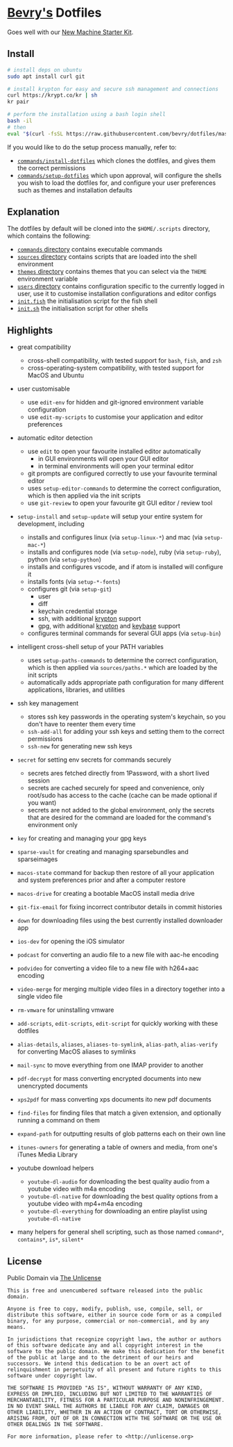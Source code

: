 # [Bevry's](https://bevry.me) Dotfiles

Goes well with our [New Machine Starter Kit](https://gist.github.com/balupton/5259595).

## Install

```bash
# install deps on ubuntu
sudo apt install curl git

# install krypton for easy and secure ssh management and connections
curl https://krypt.co/kr | sh
kr pair

# perform the installation using a bash login shell
bash -il
# then
eval "$(curl -fsSL https://raw.githubusercontent.com/bevry/dotfiles/master/commands/install-dotfiles)"
```

If you would like to do the setup process manually, refer to:

- [`commands/install-dotfiles`](https://github.com/bevry/dotfiles/blob/master/commands/install-dotfiles) which clones the dotfiles, and gives them the correct permissions
- [`commands/setup-dotfiles`](https://github.com/bevry/dotfiles/blob/master/commands/setup-dotfiles) which upon approval, will configure the shells you wish to load the dotfiles for, and configure your user preferences such as themes and installation defaults

## Explanation

The dotfiles by default will be cloned into the `$HOME/.scripts` directory, which contains the following:

- [`commands` directory](https://github.com/bevry/dotfiles/tree/master/commands) contains executable commands
- [`sources` directory](https://github.com/bevry/dotfiles/tree/master/sources) contains scripts that are loaded into the shell environment
- [`themes` directory](https://github.com/bevry/dotfiles/tree/master/themes) contains themes that you can select via the `THEME` environment variable
- [`users` directory](https://github.com/bevry/dotfiles/tree/master/users) contains configuration specific to the currently logged in user, use it to customise installation configurations and editor configs
- [`init.fish`](https://github.com/bevry/dotfiles/blob/master/init.fish) the initialisation script for the fish shell
- [`init.sh`](https://github.com/bevry/dotfiles/blob/master/init.sh) the initialisation script for other shells

## Highlights

- great compatibility

  - cross-shell compatibility, with tested support for `bash`, `fish`, and `zsh`
  - cross-operating-system compatibility, with tested support for MacOS and Ubuntu

- user customisable

  - use `edit-env` for hidden and git-ignored environment variable configuration
  - use `edit-my-scripts` to customise your application and editor preferences

- automatic editor detection

  - use `edit` to open your favourite installed editor automatically
    - in GUI environments will open your GUI editor
    - in terminal environments will open your terminal editor
  - git prompts are configured correctly to use your favourite terminal editor
  - uses `setup-editor-commands` to determine the correct configuration, which is then applied via the init scripts
  - use `git-review` to open your favourite git GUI editor / review tool
  
- `setup-install` and `setup-update` will setup your entire system for development, including

  - installs and configures linux (via `setup-linux-*`) and mac (via `setup-mac-*`)
  - installs and configures node (via `setup-node`), ruby (via `setup-ruby`), python (via `setup-python`)
  - installs and configures vscode, and if atom is installed will configure it
  - installs fonts (via `setup-*-fonts`)
  - configures git (via `setup-git`)
    - user
    - diff
    - keychain credential storage
    - ssh, with additional [krypton](https://krypt.co) support
    - gpg, with additional [krypton](https://krypt.co) and [keybase](https://keybase.io) support
  - configures terminal commands for several GUI apps (via `setup-bin`)

- intelligent cross-shell setup of your PATH variables

  - uses `setup-paths-commands` to determine the correct configuration, which is then applied via `sources/paths.*` which are loaded by the init scripts
  - automatically adds appropriate path configuration for many different applications, libraries, and utilities

- ssh key management

  - stores ssh key passwords in the operating system's keychain, so you don't have to reenter them every time
  - `ssh-add-all` for adding your ssh keys and setting them to the correct permissions
  - `ssh-new` for generating new ssh keys

- `secret` for setting env secrets for commands securely

  - secrets ares fetched directly from 1Password, with a short lived session
  - secrets are cached securely for speed and convenience, only root/sudo has access to the cache (cache can be made optional if you want)
  - secrets are not added to the global environment, only the secrets that are desired for the command are loaded for the command's environment only

- `key` for creating and managing your gpg keys

- `sparse-vault` for creating and managing sparsebundles and sparseimages

- `macos-state` command for backup then restore of all your application and system preferences prior and after a computer restore

- `macos-drive` for creating a bootable MacOS install media drive

- `git-fix-email` for fixing incorrect contributor details in commit histories

- `down` for downloading files using the best currently installed downloader app

- `ios-dev` for opening the iOS simulator

- `podcast` for converting an audio file to a new file with aac-he encoding

- `podvideo` for converting a video file to a new file with h264+aac encoding

- `video-merge` for merging multiple video files in a directory together into a single video file

- `rm-vmware` for uninstalling vmware

- `add-scripts`, `edit-scripts`, `edit-script` for quickly working with these dotfiles

- `alias-details`, `aliases`, `aliases-to-symlink`, `alias-path`, `alias-verify` for converting MacOS aliases to symlinks

- `mail-sync` to move everything from one IMAP provider to another

- `pdf-decrypt` for mass converting encrypted documents into new unencrypted documents

- `xps2pdf` for mass converting xps documents ito new pdf documents

- `find-files` for finding files that match a given extension, and optionally running a command on them

- `expand-path` for outputting results of glob patterns each on their own line

- `itunes-owners` for generating a table of owners and media, from one's iTunes Media Library

- youtube download helpers

  - `youtube-dl-audio` for downloading the best quality audio from a youtube video with m4a encoding
  - `youtube-dl-native` for downloading the best quality options from a youtube video with mp4+m4a encoding
  - `youtube-dl-everything` for downloading an entire playlist using `youtube-dl-native`

- many helpers for general shell scripting, such as those named `command*`, `contains*`, `is*`, `silent*`

## License

Public Domain via [The Unlicense](https://choosealicense.com/licenses/unlicense/)

```
This is free and unencumbered software released into the public domain.

Anyone is free to copy, modify, publish, use, compile, sell, or
distribute this software, either in source code form or as a compiled
binary, for any purpose, commercial or non-commercial, and by any
means.

In jurisdictions that recognize copyright laws, the author or authors
of this software dedicate any and all copyright interest in the
software to the public domain. We make this dedication for the benefit
of the public at large and to the detriment of our heirs and
successors. We intend this dedication to be an overt act of
relinquishment in perpetuity of all present and future rights to this
software under copyright law.

THE SOFTWARE IS PROVIDED "AS IS", WITHOUT WARRANTY OF ANY KIND,
EXPRESS OR IMPLIED, INCLUDING BUT NOT LIMITED TO THE WARRANTIES OF
MERCHANTABILITY, FITNESS FOR A PARTICULAR PURPOSE AND NONINFRINGEMENT.
IN NO EVENT SHALL THE AUTHORS BE LIABLE FOR ANY CLAIM, DAMAGES OR
OTHER LIABILITY, WHETHER IN AN ACTION OF CONTRACT, TORT OR OTHERWISE,
ARISING FROM, OUT OF OR IN CONNECTION WITH THE SOFTWARE OR THE USE OR
OTHER DEALINGS IN THE SOFTWARE.

For more information, please refer to <http://unlicense.org>
```
